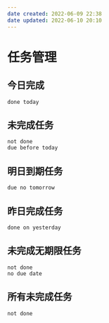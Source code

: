 ```yaml
---
date created: 2022-06-09 22:38
date updated: 2022-06-10 20:10
---
```


# 任务管理

## 今日完成

```tasks
done today
```

## 未完成任务

```tasks
not done
due before today
```

## 明日到期任务

```tasks
due no tomorrow
```

## 昨日完成任务

```tasks
done on yesterday
```

## 未完成无期限任务

```tasks
not done
no due date
```

## 所有未完成任务

```tasks
not done
```
